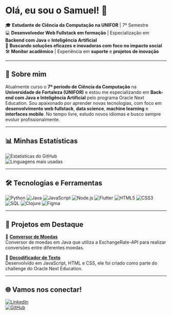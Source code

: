 # Olá, eu sou o Samuel! 👋

🎓 **Estudante de Ciência da Computação na UNIFOR** | 7º Semestre  
💻 **Desenvolvedor Web Fullstack em formação** | Especialização em **Backend com Java** e **Inteligência Artificial**  
🌱 **Buscando soluções eficazes e inovadoras com foco no impacto social**  
🛠️ **Monitor acadêmico** | Experiência em **suporte** e **projetos de inovação**  

---

## 🚀 Sobre mim  
Atualmente curso o **7º período de Ciência da Computação** na **Universidade de Fortaleza (UNIFOR)** e estou me especializando em **Back-end com Java e Inteligência Artificial** pelo programa Oracle Next Education.
Sou apaixonado por aprender novas tecnologias, com foco em **desenvolvimento web fullstack**, **data science**, **machine learning** e **interfaces mobile**. No tempo livre, estudo novos idiomas e busco sempre evoluir profissionalmente.  

---

## 📊 Minhas Estatísticas

  ![Estatísticas do GitHub](https://github-readme-stats.vercel.app/api?username=slucas04&show_icons=true&theme=radical)  
  ![Linguagens mais usadas](https://github-readme-stats.vercel.app/api/top-langs/?username=slucas04&layout=compact&theme=radical)

---

## 🛠️ Tecnologias e Ferramentas  

![Python](https://img.shields.io/badge/Python-3776AB?style=for-the-badge&logo=python&logoColor=white)
![Java](https://img.shields.io/badge/Java-ED8B00?style=for-the-badge&logo=java&logoColor=white)
![JavaScript](https://img.shields.io/badge/JavaScript-F7DF1E?style=for-the-badge&logo=javascript&logoColor=black)
![Node.js](https://img.shields.io/badge/Node.js-339933?style=for-the-badge&logo=node.js&logoColor=white)
![Flutter](https://img.shields.io/badge/Flutter-02569B?style=for-the-badge&logo=flutter&logoColor=white)
![HTML5](https://img.shields.io/badge/HTML5-E34F26?style=for-the-badge&logo=html5&logoColor=white)
![CSS3](https://img.shields.io/badge/CSS3-1572B6?style=for-the-badge&logo=css3&logoColor=white)
![SQL](https://img.shields.io/badge/SQL-4479A1?style=for-the-badge&logo=mysql&logoColor=white)
![Clojure](https://img.shields.io/badge/Clojure-5881D8?style=for-the-badge&logo=clojure&logoColor=white)
![Figma](https://img.shields.io/badge/Figma-F24E1E?style=for-the-badge&logo=figma&logoColor=white)

---

## 📂 Projetos em Destaque  

🔗 [**Conversor de Moedas**](https://github.com/slucas04/conversor-de-moedas)  
Conversor de moedas em Java que utiliza a ExchangeRate-API para realizar conversões entre diferentes moedas.  

🔗 [**Decodificador de Texto**](https://github.com/slucas04/challenge-decodificador)  
Desenvolvido em JavaScript, HTML e CSS, ele foi criado como parte do challenge do Oracle Next Education.  

---

## 🌐 Vamos nos conectar!  

[![LinkedIn](https://img.shields.io/badge/-LinkedIn-blue?logo=linkedin&logoColor=white&style=for-the-badge)](https://www.linkedin.com/in/samuellucas-dev/)  
[![GitHub](https://img.shields.io/badge/-GitHub-181717?logo=github&logoColor=white&style=for-the-badge)](https://github.com/slucas04) 
